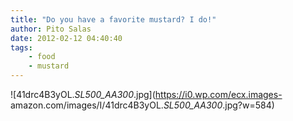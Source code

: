 ```yaml
---
title: "Do you have a favorite mustard? I do!"
author: Pito Salas
date: 2012-02-12 04:40:40
tags:
    - food
    - mustard
---
```



![41drc4B3yOL._SL500_AA300_.jpg](https://i0.wp.com/ecx.images-
amazon.com/images/I/41drc4B3yOL._SL500_AA300_.jpg?w=584)


